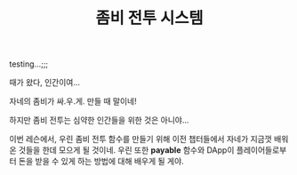 ﻿---
title: 좀비 전투 시스템
header: "레슨 4: 좀비 전투 시스템"
roadmap: roadmap4.jpg
---

testing...;;;

때가 왔다, 인간이여...

자네의 좀비가 싸.우.게. 만들 때 말이네!

하지만 좀비 전투는 심약한 인간들을 위한 것은 아니야...

이번 레슨에서, 우린 좀비 전투 함수를 만들기 위해 이전 챕터들에서 자네가 지금껏 배워온 것들을 한데 모으게 될 것이네. 우린 또한 **payable** 함수와 DApp이 플레이어들로부터 돈을 받을 수 있게 하는 방법에 대해 배우게 될 게야.
